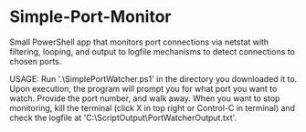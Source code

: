 # Simple-Port-Monitor
Small PowerShell app that monitors port connections via netstat with filtering, looping, and output to logfile mechanisms to detect connections to chosen ports.

USAGE: Run '.\SimplePortWatcher.ps1' in the directory you downloaded it to. Upon execution, the program will prompt you for what port you want to watch. Provide the port number, and walk away. When you want to stop monitoring, kill the terminal (click X in top right or Control-C in terminal) and check the logfile at 'C:\ScriptOutput\PortWatcherOutput.txt'.
